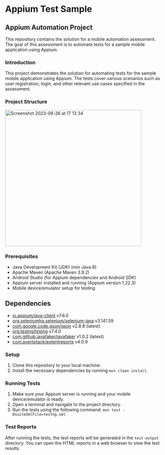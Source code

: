 # Appium Test Sample

## Appium Automation Project

This repository contains the solution for a mobile automation assessment. The goal of this assessment is to automate tests for a sample mobile application using Appium.

### Introduction

This project demonstrates the solution for automating tests for the sample mobile application using Appium. The tests cover various scenarios such as user registration, login, and other relevant use cases specified in the assessment.

### Project Structure

<img width="441" alt="Screenshot 2023-08-26 at 17 13 34" src="https://github.com/wilsooon16/appium-test-sample/assets/45891415/91b9e96a-9e3b-4b28-b5a5-3f51d46b15da">


### Prerequisites

- Java Development Kit (JDK) (min Java 8)
- Apache Maven (Apache Maven 3.9.2)
- Android Studio (for Appium dependencies and Android SDK)
- Appium server installed and running (Appium version 1.22.3)
- Mobile device/emulator setup for testing

## Dependencies

- [io.appium/java-client](https://mvnrepository.com/artifact/io.appium/java-client) v7.6.0
- [org.seleniumhq.selenium/selenium-java](https://mvnrepository.com/artifact/org.seleniumhq.selenium/selenium-java) v3.141.59
- [com.google.code.gson/gson](https://mvnrepository.com/artifact/com.google.code.gson/gson) v2.8.8 (latest)
- [org.testng/testng](https://mvnrepository.com/artifact/org.testng/testng) v7.4.0
- [com.github.javafaker/javafaker](https://github.com/DiUS/java-faker) v1.0.2 (latest)
- [com.aventstack/extentreports](http://extentreports.com/) v4.0.9


### Setup

1. Clone this repository to your local machine.
2. Install the necessary dependencies by running `mvn clean install`.

### Running Tests

1. Make sure your Appium server is running and your mobile device/emulator is ready.
2. Open a terminal and navigate to the project directory.
3. Run the tests using the following command:
`mvn test -DsuiteXmlFile=testng.xml`


### Test Reports

After running the tests, the test reports will be generated in the `test-output` directory. You can open the HTML reports in a web browser to view the test results.
